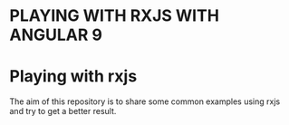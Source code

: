 PLAYING WITH RXJS WITH ANGULAR 9
=========

# Playing with rxjs

The aim of this repository is to share some common examples using rxjs and try to get a better result.

